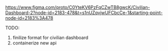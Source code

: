 https://www.figma.com/proto/C0YteKV6PzFqCZwTB8gwcK/Civilian-Dashboard-2?node-id=2183-478&t=s1nUZqvjwUFCbcCe-1&starting-point-node-id=2183%3A478


TODO:
1. finilize format for civilian dashboard
2. containerize new api